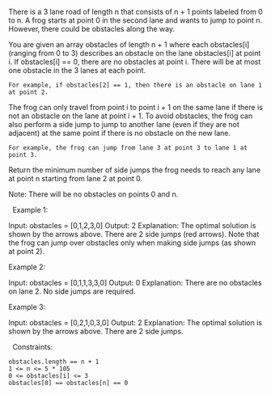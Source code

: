 There is a 3 lane road of length n that consists of n + 1 points labeled from 0 to n. A frog starts at point 0 in the second lane and wants to jump to point n. However, there could be obstacles along the way.

You are given an array obstacles of length n + 1 where each obstacles[i] (ranging from 0 to 3) describes an obstacle on the lane obstacles[i] at point i. If obstacles[i] == 0, there are no obstacles at point i. There will be at most one obstacle in the 3 lanes at each point.


	For example, if obstacles[2] == 1, then there is an obstacle on lane 1 at point 2.


The frog can only travel from point i to point i + 1 on the same lane if there is not an obstacle on the lane at point i + 1. To avoid obstacles, the frog can also perform a side jump to jump to another lane (even if they are not adjacent) at the same point if there is no obstacle on the new lane.


	For example, the frog can jump from lane 3 at point 3 to lane 1 at point 3.


Return the minimum number of side jumps the frog needs to reach any lane at point n starting from lane 2 at point 0.

Note: There will be no obstacles on points 0 and n.

 
Example 1:

Input: obstacles = [0,1,2,3,0]
Output: 2 
Explanation: The optimal solution is shown by the arrows above. There are 2 side jumps (red arrows).
Note that the frog can jump over obstacles only when making side jumps (as shown at point 2).


Example 2:

Input: obstacles = [0,1,1,3,3,0]
Output: 0
Explanation: There are no obstacles on lane 2. No side jumps are required.


Example 3:

Input: obstacles = [0,2,1,0,3,0]
Output: 2
Explanation: The optimal solution is shown by the arrows above. There are 2 side jumps.


 
Constraints:


	obstacles.length == n + 1
	1 <= n <= 5 * 105
	0 <= obstacles[i] <= 3
	obstacles[0] == obstacles[n] == 0

